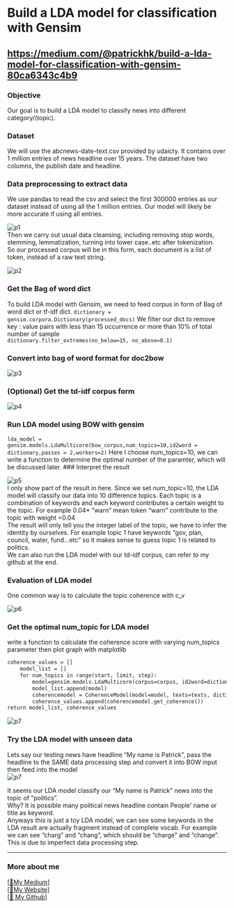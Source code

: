 # Build a LDA model for classification with Gensim
## https://medium.com/@patrickhk/build-a-lda-model-for-classification-with-gensim-80ca6343c4b9

### Objective
Our goal is to build a LDA model to classify news into different category/(topic).<br/>
### Dataset
We will use the abcnews-date-text.csv provided by udaicty. It contains over 1 million entries of news headline over 15 years. The dataset have two columns, the publish date and headline.<br/>

### Data preprocessing to extract data
We use pandas to read the csv and select the first 300000 entries as our dataset instead of using all the 1 million entries. Our model will likely be more accurate if using all entries.<br/>


![p1](https://miro.medium.com/max/444/1*zOvgE6_OptV6d5F9wgWBuA.png)<br/>
Then we carry out usual data cleansing, including removing stop words, stemming, lemmatization, turning into lower case..etc after tokenization.<br/>
So our processed corpus will be in this form, each document is a list of token, instead of a raw text string.<br/>

![p2](https://miro.medium.com/max/511/1*tQfdFssvNou2yebtY5cEGg.png)<br/>

### Get the Bag of word dict

To build LDA model with Gensim, we need to feed corpus in form of Bag of word dict or tf-idf dict.
```dictionary = gensim.corpora.Dictionary(processed_docs)```
We filter our dict to remove key : value pairs with less than 15 occurrence or more than 10% of total number of sample<br/>
```dictionary.filter_extremes(no_below=15, no_above=0.1)```
### Convert into bag of word format for doc2bow

![p3](https://miro.medium.com/max/585/1*JoZHtg2m8VydhkSSgUtv7g.png)<br/>
### (Optional) Get the td-idf corpus form

![p4](https://miro.medium.com/max/700/1*mbL4l25V21iGmvAFZy6Qfw.png)<br/>
### Run LDA model using BOW with gensim
```lda_model = gensim.models.LdaMulticore(bow_corpus,num_topics=10,id2word = dictionary,passes = 2,workers=2)```
Here I choose num_topics=10, we can write a function to determine the optimal number of the paramter, which will be discussed later.     ### Interpret the result
                                  
![p5](https://miro.medium.com/max/1000/1*-wBRq5MA0AL0_XUTKA7ODA.png)<br/>
I only show part of the result in here. Since we set num_topic=10, the LDA model will classify our data into 10 difference topics.
Each topic is a combination of keywords and each keyword contributes a certain weight to the topic. For example 0.04* ”warn” mean token “warn” contribute to the topic with weight =0.04<br/>
The result will only tell you the integer label of the topic, we have to infer the identity by ourselves. For example topic 1 have keywords “gov, plan, council, water, fund…etc” so it makes sense to guess topic 1 is related to politics.<br/>
We can also run the LDA model with our td-idf corpus, can refer to my github at the end.<br/>

### Evaluation of LDA model
One common way is to calculate the topic coherence with c_v<br/>

![p6](https://miro.medium.com/max/700/1*RUewNf8M2nf3fxom4kU9ZQ.png)<br/>
### Get the optimal num_topic for LDA model
write a function to calculate the coherence score with varying num_topics parameter then plot graph with matplotlib<br/>
```def compute_coherence_values(dictionary, corpus, texts, limit, start=2, step=3):
coherence_values = []
    model_list = []
    for num_topics in range(start, limit, step):
        model=gensim.models.LdaMulticore(corpus=corpus, id2word=dictionary, num_topics=num_topics)
        model_list.append(model)
        coherencemodel = CoherenceModel(model=model, texts=texts, dictionary=dictionary, coherence='c_v')
        coherence_values.append(coherencemodel.get_coherence())
return model_list, coherence_values
```

![p7](https://miro.medium.com/max/434/1*eQNTOt8XVbRCzplTVwjv3Q.png)<br/>
### Try the LDA model with unseen data
Lets say our testing news have headline “My name is Patrick”, pass the headline to the SAME data processing step and convert it into BOW input then feed into the model<br/>
![p7](https://miro.medium.com/max/700/1*0goRi9M9BtXTUGe10aFR7A.png)<br/>

It seems our LDA model classify our “My name is Patrick” news into the topic of “politics”.<br/>
Why? It is possible many political news headline contain People’ name or title as keyword.<br/>
Anyways this is just a toy LDA model, we can see some keywords in the LDA result are actually fragment instead of complete vocab. For example we can see “charg” and “chang”, which should be “charge” and “change”. This is due to imperfect data processing step.<br/>


-------------------------------------------------------------------------------------------------------------------------------------
### More about me
[[:pencil:My Medium]](https://medium.com/@patrickhk)<br/>
[[:house_with_garden:My Website]](https://www.fiyeroleung.com/)<br/>
[[:space_invader:	My Github]](https://github.com/fiyero)<br/>

